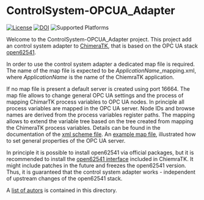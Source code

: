 ControlSystem-OPCUA_Adapter
===========================
[![License](https://img.shields.io/badge/license-LGPLv3-blue.svg)](https://www.gnu.org/licenses/lgpl-3.0.html)
[![DOI](https://rodare.hzdr.de/badge/DOI/10.14278/rodare.3257.svg)](https://doi.org/10.14278/rodare.3257)
![Supported Platforms][api-platforms]

[api-platforms]: https://img.shields.io/badge/platforms-linux%20-blue.svg "Supported Platforms"

Welcome to the ControlSystem-OPCUA_Adapter project. 
This project add an control system adapter to [ChimeraTK](https://github.com/ChimeraTK), that is based on the OPC UA stack [open62541](https://open62541.org/).

In order to use the control system adapter a dedicated map file is required. The name of the map file is expected to be _ApplicationName_\_mapping.xml, where _ApplicationName_ is the name of the ChiemraTK application.

If no map file is present a default server is created using port 16664. The map file allows to change general OPC UA settings and the process of mapping ChimarTK process variables to OPC UA nodes.
In principle all process variables are mapped in the OPC UA server. Node IDs and browse names are derived from the process variables register paths.
The mapping allows to extend the variable tree based on the tree created from mapping the ChimeraTK process variables.
Details can be found in the documentation of the [xml scheme file](xmlschema/opcua_mapfile.xsd). An [example map file](examples/example_mapping.xml), illustrated how to set general properties of the OPC UA server.

In principle it is possible to install open62541 via official packages, but it is recommended to install the [open62541 interface](https://github.com/ChimeraTK/open62541-interface) included in ChiemraTK. It might include patches in the future and freezes the open62541 version. Thus, it is guaranteed that the control system adapter works - independent of upstream changes of the open62541 stack.
     
A [list of autors](AUTHORS.md) is contained in this directory.

